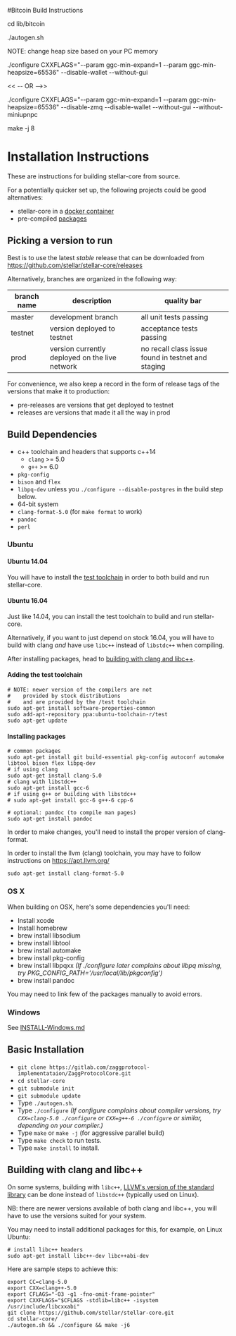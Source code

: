 #Bitcoin Build Instructions

cd lib/bitcoin

./autogen.sh

NOTE: change heap size based on your PC memory

./configure CXXFLAGS="--param ggc-min-expand=1 --param ggc-min-heapsize=65536"  --disable-wallet --without-gui

<< -- OR -->>

./configure CXXFLAGS="--param ggc-min-expand=1 --param ggc-min-heapsize=65536" --disable-zmq --disable-wallet --without-gui --without-miniupnpc


make -j 8

Installation Instructions
==================
These are instructions for building stellar-core from source.

For a potentially quicker set up, the following projects could be good alternatives:

* stellar-core in a [docker container](https://github.com/stellar/docker-stellar-core-horizon)
* pre-compiled [packages](https://github.com/stellar/packages)

## Picking a version to run

Best is to use the latest *stable* release that can be downloaded from https://github.com/stellar/stellar-core/releases


Alternatively, branches are organized in the following way:

| branch name | description | quality bar |
| ----------- | ----------- | ----------- |
| master      | development branch | all unit tests passing |
| testnet     | version deployed to testnet | acceptance tests passing |
| prod        | version currently deployed on the live network | no recall class issue found in testnet and staging |

For convenience, we also keep a record in the form of release tags of the
 versions that make it to production:
 * pre-releases are versions that get deployed to testnet
 * releases are versions that made it all the way in prod

## Build Dependencies

- c++ toolchain and headers that supports c++14
    - `clang` >= 5.0
    - `g++` >= 6.0
- `pkg-config`
- `bison` and `flex`
- `libpq-dev` unless you `./configure --disable-postgres` in the build step below.
- 64-bit system
- `clang-format-5.0` (for `make format` to work)
- `pandoc`
- `perl`

### Ubuntu

#### Ubuntu 14.04
You will have to install the [test toolchain](#adding-the-test-toolchain) in order to both build and run stellar-core.

#### Ubuntu 16.04
Just like 14.04, you can install the test toolchain to build and run stellar-core.

Alternatively, if you want to just depend on stock 16.04, you will have to build with clang *and* have use `libc++` instead of `libstdc++` when compiling.

After installing packages, head to [building with clang and libc++](#building-with-clang-and-libc).


#### Adding the test toolchain
    # NOTE: newer version of the compilers are not
    #    provided by stock distributions
    #    and are provided by the /test toolchain
    sudo apt-get install software-properties-common
    sudo add-apt-repository ppa:ubuntu-toolchain-r/test
    sudo apt-get update

#### Installing packages
    # common packages
    sudo apt-get install git build-essential pkg-config autoconf automake libtool bison flex libpq-dev
    # if using clang
    sudo apt-get install clang-5.0
    # clang with libstdc++
    sudo apt-get install gcc-6
    # if using g++ or building with libstdc++
    # sudo apt-get install gcc-6 g++-6 cpp-6

    # optional: pandoc (to compile man pages)
    sudo apt-get install pandoc

In order to make changes, you'll need to install the proper version of clang-format.

In order to install the llvm (clang) toolchain, you may have to follow instructions on https://apt.llvm.org/

    sudo apt-get install clang-format-5.0


### OS X
When building on OSX, here's some dependencies you'll need:
- Install xcode
- Install homebrew
- brew install libsodium
- brew install libtool
- brew install automake
- brew install pkg-config
- brew install libpqxx *(If ./configure later complains about libpq missing, try PKG_CONFIG_PATH='/usr/local/lib/pkgconfig')*
- brew install pandoc

You may need to link few of the packages manually to avoid errors. 

### Windows
See [INSTALL-Windows.md](INSTALL-Windows.md)

## Basic Installation

- `git clone https://gitlab.com/zaggprotocol-implementataion/ZaggProtocolCore.git`
- `cd stellar-core`
- `git submodule init`
- `git submodule update`
- Type `./autogen.sh`.
- Type `./configure`   *(If configure complains about compiler versions, try `CXX=clang-5.0 ./configure` or `CXX=g++-6 ./configure` or similar, depending on your compiler.)*
- Type `make` or `make -j` (for aggressive parallel build)
- Type `make check` to run tests.
- Type `make install` to install.

## Building with clang and libc++

On some systems, building with `libc++`, [LLVM's version of the standard library](https://libcxx.llvm.org/) can be done instead of `libstdc++` (typically used on Linux).

NB: there are newer versions available of both clang and libc++, you will have to use the versions suited for your system.

You may need to install additional packages for this, for example, on Linux Ubuntu:

    # install libc++ headers
    sudo apt-get install libc++-dev libc++abi-dev

Here are sample steps to achieve this:

    export CC=clang-5.0
    export CXX=clang++-5.0
    export CFLAGS="-O3 -g1 -fno-omit-frame-pointer"
    export CXXFLAGS="$CFLAGS -stdlib=libc++ -isystem /usr/include/libcxxabi"
    git clone https://github.com/stellar/stellar-core.git
    cd stellar-core/
    ./autogen.sh && ./configure && make -j6

